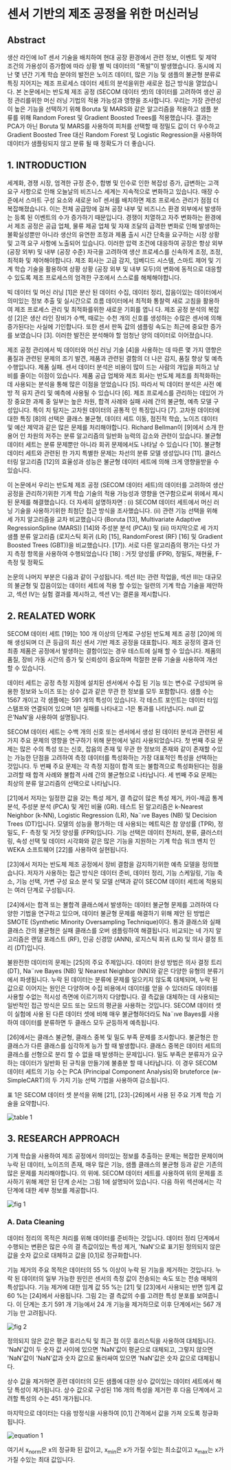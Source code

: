 # 센서 기반의 제조 공정을 위한 머신러닝
## Abstract
생산 라인에 IoT 센서 기술을 배치하여 현대 공장 환경에서 관련 정보, 이벤트 및 제약 조건의 가용성이 증가함에 따라 상황 별 빅 데이터의 "폭발"이 발생했습니다. 동시에 지난 몇 년간 기계 학습 분야의 발전은 노이즈 데이터, 많은 기능 및 샘플의 불균형 분류로 특징 지어지는 제조 프로세스 데이터 세트의 분석을위한 새로운 접근 방식을 열었습니다. 본 논문에서는 반도체 제조 공정 (SECOM 데이터 셋)의 데이터를 고려하여 생산 공정 관리를위한 머신 러닝 기법의 적용 가능성과 영향을 조사합니다. 우리는 가장 관련성이 높은 기능을 선택하기 위해 Boruta 및 MARS와 같은 알고리즘을 적용하고 샘플 분류를 위해 Random Forest 및 Gradient Boosted Trees를 적용했습니다. 결과는 PCA가 아닌 Boruta 및 MARS를 사용하여 피처를 선택할 때 정밀도 값이 더 우수하고 Gradient Boosted Tree 대신 Random Forest 및 Logistic Regression을 사용하여 데이터가 샘플링되지 않고 분류 될 때 정확도가 더 좋습니다.

## 1. INTRODUCTION
세계화, 경쟁 시장, 엄격한 규정 준수, 합병 및 인수로 인한 복잡성 증가, 급변하는 고객 요구 사항으로 인해 오늘날의 비즈니스 세계는 지속적으로 변화하고 있습니다. 매장 수준에서 스마트 구성 요소와 새로운 IoT 센서를 배치하면 제조 프로세스 관리가 점점 더 복잡해졌습니다. 이는 전체 공급망에 걸쳐 공장 내부 및 비즈니스 환경 외부에서 발생하는 등록 된 이벤트의 수가 증가하기 때문입니다. 경쟁이 치열하고 자주 변화하는 환경에서 제조 공정은 공급 업체, 물류 제공 업체 및 자재 조달의 급격한 변화로 인해 발생하는 불확실성뿐만 아니라 생산의 유연한 조정과 제품 출시 시간 단축을 요구하는 시장 상황 및 고객 요구 사항에 노출되어 있습니다. 이러한 압력 조건에 대응하여 공장은 항상 외부 (공장 외부) 및 내부 (공장 수준) 자극을 고려하여 생산 프로세스를 신속하게 조정, 조정, 최적화 및 제어해야합니다. 제조 회사는 고급 감지, 임베디드 시스템, 스마트 제어 및 기계 학습 기술을 활용하여 상황 상황 (공장 외부 및 내부 모두)의 변화에 ​​동적으로 대응할 수 있도록 제조 프로세스의 엄격한 구조에서 스스로를 해체해야합니다.

빅 데이터 및 머신 러닝 [1]은 분산 된 데이터 수집, 데이터 정리, 잡음이있는 데이터에서 의미있는 정보 추출 및 실시간으로 흐름 데이터에서 최적화 통찰력 새로 고침을 활용하여 제조 프로세스 관리 및 최적화를위한 새로운 기회를 엽니 다. 제조 공정 분석의 복잡성 [2]은 생산 라인 장비가 수백, 때로는 수천 개의 신호를 생성하는 수많은 센서에 의해 증가된다는 사실에 기인합니다. 또한 센서 판독 값의 샘플링 속도는 최근에 중요한 증가를 보였습니다 [3]. 이러한 발전은 분석해야 할 엄청난 양의 데이터로 이어졌습니다.

제조 공정 관리에서 빅 데이터와 머신 러닝 기술 [4]을 사용하는 데 따른 몇 가지 영향은 품질과 관련된 문제의 조기 발견, 제품과 관련된 결함의 더 나은 감지, 품질 향상 및 예측 수행입니다. 제품 실패. 센서 데이터 분석은 비용이 많이 드는 사람의 개입을 피하고 낭비를 줄이는 이점이 있습니다. 제품 공급 업체와 제조 회사는 반도체 제조를 최적화하는 데 사용되는 분석을 통해 많은 이점을 얻었습니다 [5]. 따라서 빅 데이터 분석은 사전 예방 적 유지 관리 및 예측에 사용될 수 있습니다 [6]. 제조 프로세스를 관리하는 데있어 가장 중요한 과제 중 일부는 높은 차원, 합격 사례와 실패 사례 간의 불균형, 예측 모델 구성입니다. 특이 치 탐지는 고차원 데이터의 공통적 인 특징입니다 [7]. 고차원 데이터에 대한 특징 [8]의 선택은 클래스 불균형, 데이터 세트 이동, 점진적 학습, 노이즈 데이터 및 예산 제약과 같은 많은 문제를 처리해야합니다. Richard Bellman이 [9]에서 소개 한 용어 인 차원의 저주는 분류 알고리즘의 일반화 능력의 감소와 관련이 있습니다. 불균형 데이터 세트는 분류 문제뿐만 아니라 회귀 문제에서도 나타날 수 있습니다 [10]. 불균형 데이터 세트와 관련된 한 가지 특별한 문제는 차선의 분류 모델 생성입니다 [11]. 클러스터링 알고리즘 [12]의 효율성과 성능은 불균형 데이터 세트에 의해 크게 영향을받을 수 있습니다.

이 논문에서 우리는 반도체 제조 공정 (SECOM 데이터 세트)의 데이터를 고려하여 생산 공정을 관리하기위한 기계 학습 기술의 적용 가능성과 영향을 연구함으로써 위에서 제시된 문제를 해결했습니다. 더 자세히 설명하자면 : (i) SECOM 데이터 세트에서 머신 러닝 기술을 사용하기위한 최첨단 접근 방식을 조사했습니다. (ii) 관련 기능 선택을 위해 세 가지 알고리즘을 교차 비교했습니다 (Boruta [13], Multivariate Adaptive RegressionSpline (MARS)) [14]와 주성분 분석 (PCA)) 및 (iii) 마지막으로 세 가지 샘플 분류 알고리즘 (로지스틱 회귀 (LR) [15], RandomForest (RF) [16] 및 Gradient Boosted Trees (GBT))을 비교했습니다. [17]). 서로 다른 알고리즘의 평가는 다섯 가지 측정 항목을 사용하여 수행되었습니다 [18] : 거짓 양성률 (FPR), 정밀도, 재현율, F- 측정 및 정확도

논문의 나머지 부분은 다음과 같이 구성됩니다. 섹션 II는 관련 작업을, 섹션 III는 대규모의 불균형 및 잡음이있는 데이터 세트에 적용 할 수있는 일련의 기계 학습 기술을 제안하고, 섹션 IV는 실험 결과를 제시하고, 섹션 V는 결론을 제시합니다.

## 2. REALATED WORK
SECOM 데이터 세트 [19]는 100 개 이상의 단계로 구성된 반도체 제조 공정 [20]에 의해 생성되며 더 큰 등급의 최신 센서 기반 제조 공정을 대표합니다. 제조 공정의 결과 인 최종 제품은 공정에서 발생하는 결함이있는 경우 테스트에 실패 할 수 있습니다. 제품의 품질, 장비 가동 시간의 증가 및 신뢰성이 중요하며 적절한 분류 기술을 사용하여 개선 할 수 있습니다.

데이터 세트는 공정 측정 지점에 설치된 센서에서 수집 된 기능 또는 변수로 구성되며 유용한 정보와 노이즈 또는 상수 값과 같은 무관 한 정보를 모두 포함합니다. 샘플 수는 1567 개이고 각 샘플에는 591 개의 특성이 있습니다. 각 테스트 포인트는 데이터 타임 스탬프와 연결되어 있으며 1은 실패를 나타내고 -1은 통과를 나타냅니다. null 값은’NaN’을 사용하여 설명됩니다.

SECOM 데이터 세트는 수백 개의 신호 또는 센서에서 생성 된 데이터 분석과 관련된 세 가지 주요 문제의 영향을 연구하기 위해 문헌에서 널리 사용되었습니다. 첫 번째 주요 문제는 많은 수의 특성 또는 신호, 잡음의 존재 및 무관 한 정보의 존재와 같이 존재할 수있는 가능한 단점을 고려하여 측정 데이터를 특성화하는 가장 대표적인 특성을 선택하는 것입니다. 두 번째 주요 문제는 각 측정 지점이 합격 또는 불합격으로 특성화된다는 점을 고려할 때 합격 사례와 불합격 사례 간의 불균형으로 나타납니다. 세 번째 주요 문제는 최상의 분류 알고리즘의 선택으로 나타납니다.

[21]에서 저자는 일정한 값을 갖는 특성 제거, 결 측값이 많은 특성 제거, 카이-제곱 통계 분석, 주성분 분석 (PCA) 및 게인 비율 (GR). 테스트 된 알고리즘은 k-Nearest Neighbor (k-NN), Logistic Regression (LR), Na¨ıve Bayes (NB) 및 Decision Trees (DT)입니다. 모델의 성능을 평가하는 데 사용되는 메트릭은 참 양성률 (TPR), 정밀도, F- 측정 및 거짓 양성률 (FPR)입니다. 기능 선택은 데이터 전처리, 분류, 클러스터링, 속성 선택 및 데이터 시각화와 같은 많은 기능을 지원하는 기계 학습 워크 벤치 인 WEKA 소프트웨어 [22]를 사용하여 실현됩니다.

[23]에서 저자는 반도체 제조 공정에서 장비 결함을 감지하기위한 예측 모델을 정의했습니다. 저자가 사용하는 접근 방식은 데이터 준비, 데이터 정리, 기능 스케일링, 기능 축소, 기능 선택, 가변 구성 요소 분석 및 모델 선택과 같이 SECOM 데이터 세트에 적용되는 여러 단계로 구성됩니다.

[24]에서는 합격 또는 불합격 클래스에서 발생하는 데이터 불균형 문제를 고려하여 다양한 기법을 연구하고 있으며, 데이터 불균형 문제를 해결하기 위해 제안 된 방법은 SMOTE (Synthetic Minority Oversampling Technique)이다. 통과 클래스와 실패 클래스 간의 불균형은 실패 클래스를 오버 샘플링하여 해결됩니다. 비교되는 네 가지 알고리즘은 랜덤 포레스트 (RF), 인공 신경망 (ANN), 로지스틱 회귀 (LR) 및 의사 결정 트리 (DT)입니다.

불완전한 데이터의 문제는 [25]의 주요 주제입니다. 데이터 완성 방법은 의사 결정 트리 (DT), Na¨ıve Bayes (NB) 및 Nearest Neighbor (NN)와 같은 다양한 유형의 분류기에서 파생됩니다. 누락 된 데이터는 분류에 문제를 일으키지 않도록 대체되며, 누락 된 값으로 이어지는 원인은 다양하며 수집 비용에서 데이터를 얻을 수 있더라도 데이터를 사용할 수없는 적시성 측면에 이르기까지 다양합니다. 결 측값을 대체하는 데 사용되는 일반적인 접근 방식은 모드 또는 모드의 평균을 사용하는 것입니다. SECOM 데이터 셋이 실험에 사용 된 다른 데이터 셋에 비해 매우 불균형하더라도 Na¨ıve Bayes를 사용하여 데이터를 분류하면 두 클래스 모두 균등하게 예측됩니다.

[26]에서는 클래스 불균형, 클래스 중복 및 밀도 부족 문제를 조사합니다. 불균형은 한 클래스가 다른 클래스를 심각하게 능가 할 때 발생합니다. 클래스 중복은 데이터 세트의 클래스를 선형으로 분리 할 수 ​​없을 때 발생하는 문제입니다. 밀도 부족은 분류자가 요구하는 데이터가 일반화 된 규칙을 만들기에 불충분 할 때 나타납니다. 이 경우 SECOM 데이터 세트의 기능 수는 PCA (Principal Component Analysis)와 bruteforce (w-SimpleCART)의 두 가지 기능 선택 기법을 사용하여 감소됩니다.

표 1은 SECOM 데이터 셋 분석을 위해 [21], [23]-[26]에서 사용 된 주요 기계 학습 기술을 요약합니다.

![table 1](./img/table1.PNG)

## 3. RESEARCH APPROACH
기계 학습을 사용하여 제조 공정에서 의미있는 정보를 추출하는 문제는 복잡한 문제이며 누락 된 데이터, 노이즈의 존재, 매우 많은 기능, 샘플 클래스의 불균형 등과 같은 기존의 많은 문제를 처리해야합니다. 의 위에. SECOM 데이터 세트를 사용하여 위의 문제를 조사하기 위해 제안 된 단계 순서는 그림 1에 설명되어 있습니다. 다음 하위 섹션에서는 각 단계에 대한 세부 정보를 제공합니다.

![fig 1](./img/fig1.PNG)

### A. Data Cleaning
데이터 정리의 목적은 처리를 위해 데이터를 준비하는 것입니다. 데이터 정리 단계에서 수행되는 변환은 많은 수의 결 측값이있는 특성 제거, 'NaN'으로 표기된 정의되지 않은 값을 숫자 값으로 대체하고 값을 [0,1]로 정규화합니다.

기능 제거의 주요 목적은 데이터의 55 % 이상이 누락 된 기능을 제거하는 것입니다. 누락 된 데이터의 일부 가능한 원인은 센서의 측정 값이 전송되는 속도 또는 전송 매체의 특성입니다. 기능 제거에 대한 임계 값 55 %는 [21] 및 [23]에서 사용되는 반면 임계 값 60 %는 [24]에서 사용됩니다. 그림 2는 결 측값의 수를 고려한 특성 분포를 보여줍니다. 이 단계는 초기 591 개 기능에서 24 개 기능을 제거하므로 이후 단계에서는 567 개 기능 만 고려됩니다.

![fig 2](./img/fig2.png)

정의되지 않은 값은 평균 휴리스틱 및 최근 접 이웃 휴리스틱을 사용하여 대체됩니다. 'NaN'값이 두 숫자 값 사이에 있으면 'NaN'값이 평균으로 대체되고, 그렇지 않으면 'NaN'값이 'NaN'값과 숫자 값으로 둘러싸여 있으면 'NaN'값은 숫자 값으로 대체됩니다.

상수 값을 제거하면 훈련 데이터의 모든 샘플에 대한 상수 값이있는 데이터 세트에서 해당 특성이 제거됩니다. 상수 값으로 구성된 116 개의 특성을 제거한 후 다음 단계에서 고려할 특성의 수는 451 개가됩니다.

마지막으로 데이터는 다음 방정식을 사용하여 [0,1] 간격에서 값을 가져 오도록 정규화됩니다.

![equation 1](./img/equation1.png)

여기서 x<sub>norm</sub>은 x의 정규화 된 값이고, x<sub>min</sub>은 x가 가질 수있는 최소값이고 x<sub>max</sub>는 x가 가질 수있는 최대 값입니다.
